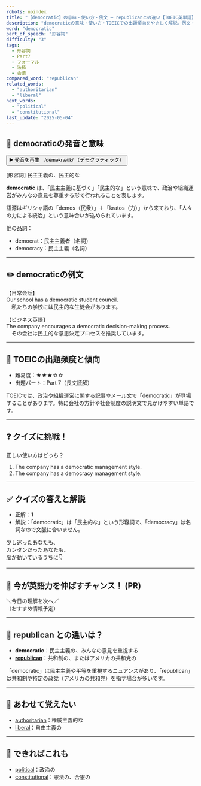 ```yaml
---
robots: noindex
title: "【democratic】の意味・使い方・例文 ― republicanとの違い【TOEIC英単語】"
description: "democraticの意味・使い方・TOEICでの出題傾向をやさしく解説。例文・クイズ付きでrepublicanとの違いもわかりやすく学べます。"
word: "democratic"
part_of_speech: "形容詞"
difficulty: "3"
tags:
  - 形容詞
  - Part7
  - フォーマル
  - 法務
  - 会議
compared_word: "republican"
related_words:
  - "authoritarian"
  - "liberal"
next_words:
  - "political"
  - "constitutional"
last_update: "2025-05-04"
---
```


## 🔰 democraticの発音と意味

<button class="play-audio" onclick="playTTS('democratic')">
  <span class="play-audio-main">
    ▶️ 発音を再生　/dèməkrǽtik/
  </span>
  <span class="play-audio-sub">
    （デモクラティック）
  </span>
</button>

[形容詞] 民主主義の、民主的な

**democratic** は、「民主主義に基づく」「民主的な」という意味で、政治や組織運営がみんなの意見を尊重する形で行われることを表します。

語源はギリシャ語の「demos（民衆）」＋「kratos（力）」から来ており、「人々の力による統治」という意味合いが込められています。

他の品詞：  
- democrat：民主主義者（名詞）
- democracy：民主主義（名詞）

---

## ✏️ democraticの例文

【日常会話】  
Our school has a democratic student council.  
　私たちの学校には民主的な生徒会があります。

【ビジネス英語】  
The company encourages a democratic decision-making process.  
　その会社は民主的な意思決定プロセスを推奨しています。

---

## 🎯 TOEICの出題頻度と傾向

- 難易度：★★★☆☆
- 出題パート：Part 7（長文読解）

TOEICでは、政治や組織運営に関する記事やメール文で「democratic」が登場することがあります。特に会社の方針や社会制度の説明文で見かけやすい単語です。

---

## ❓ クイズに挑戦！

正しい使い方はどっち？

1. The company has a democratic management style.  
2. The company has a democracy management style.

---

## ✅ クイズの答えと解説

- 正解：**1**
- 解説：「democratic」は「民主的な」という形容詞で、「democracy」は名詞なので文脈に合いません。

少し迷ったあなたも、  
カンタンだったあなたも、  
脳が動いているうちに👇️

---

## 🚀 今が英語力を伸ばすチャンス！ (PR)

<div class="info-center">
＼今日の理解を次へ／<br>  
（おすすめ情報予定）
</div>

---

## 🤔  republican との違いは？

- **democratic**：民主主義の、みんなの意見を重視する
- **[republican](/republican)**：共和制の、またはアメリカの共和党の

「democratic」は民主主義や平等を重視するニュアンスがあり、「republican」は共和制や特定の政党（アメリカの共和党）を指す場合が多いです。

---

## 🧩 あわせて覚えたい

- [authoritarian](/authoritarian)：権威主義的な
- [liberal](/liberal)：自由主義の

---

## 📖 できればこれも

- [political](/political)：政治の
- [constitutional](/constitutional)：憲法の、合憲の

<!-- cvid: aid42_bid45 -->
